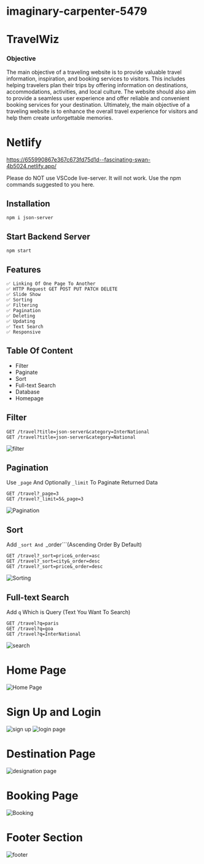 # imaginary-carpenter-5479
# TravelWiz 
### Objective

The main objective of a traveling website is to provide valuable travel information, inspiration, and booking services to visitors. This includes helping travelers plan their trips by offering information on destinations, accommodations, activities, and local culture. The website should also aim to provide a seamless user experience and offer reliable and convenient booking services for your destination. Ultimately, the main objective of a traveling website is to enhance the overall travel experience for visitors and help them create unforgettable memories.

# Netlify
https://655990867e367c673fd75d1d--fascinating-swan-4b5024.netlify.app/

Please do NOT use VSCode live-server. It will not work. Use the npm commands suggested to you here.

## Installation
```
npm i json-server
```

## Start Backend Server
```
npm start
```

## Features
```
✅ Linking Of One Page To Another
✅ HTTP Request GET POST PUT PATCH DELETE
✅ Slide Show 
✅ Sorting
✅ Filtering
✅ Pagination
✅ Deleting
✅ Updating
✅ Text Search
✅ Responsive
```

## Table Of Content
- Filter
- Paginate
- Sort
- Full-text Search
- Database
- Homepage

## Filter
```
GET /travel?title=json-server&category=InterNational
GET /travel?title=json-server&category=National

```
![filter](https://user-images.githubusercontent.com/121368970/236733570-6710a31d-671e-4e9b-9f7f-99e271b11802.png)


## Pagination
Use ```_page``` And Optionally ```_limit``` To Paginate Returned Data
```
GET /travel?_page=3
GET /travel?_limit=5&_page=3
```

![Pagination](https://user-images.githubusercontent.com/121368970/236737298-1748005d-2c41-4712-9222-bfe61bbc8b4a.png)



## Sort
Add ```_sort And ```_order```(Ascending Order By Default)

```
GET /travel?_sort=price&_order=asc
GET /travel?_sort=city&_order=desc
GET /travel?_sort=price&_order=desc
```

![Sorting](https://user-images.githubusercontent.com/121368970/236696358-5ebb1a80-a9ec-4970-aa7e-f60879be79fd.png)


## Full-text Search
Add ```q``` Which is Query (Text You Want To Search)
```
GET /travel?q=paris
GET /travel?q=goa
GET /travel?q=InterNational
```
![search](https://user-images.githubusercontent.com/121368970/236736770-2561e66d-737a-45c0-baf4-134abe65e8d5.png)


# Home Page
![Home Page](https://user-images.githubusercontent.com/121368970/236737986-e27cfe27-1294-433f-973d-de8d3c217053.png)

# Sign Up and Login
![sign up](https://user-images.githubusercontent.com/121368970/236738769-e28ebf0e-3394-44a2-a13d-20614f3ee36d.png)
![login page](https://user-images.githubusercontent.com/121368970/236738809-5a022269-fde5-4249-9145-74e88c75c4db.png)


# Destination Page
![designation page](https://user-images.githubusercontent.com/121368970/236739322-e25a55a4-61aa-4780-9588-a6be9aaf79ac.png)


# Booking Page
![Booking](https://github.com/ParmeshwarMurmu/imaginary-carpenter-5479/assets/121368970/147f2b05-c9dc-4182-8406-298d687e5f25)


# Footer Section
![footer](https://github.com/ParmeshwarMurmu/imaginary-carpenter-5479/assets/121368970/4e5f5705-61a4-4b2d-b8a4-171925a7634f)


